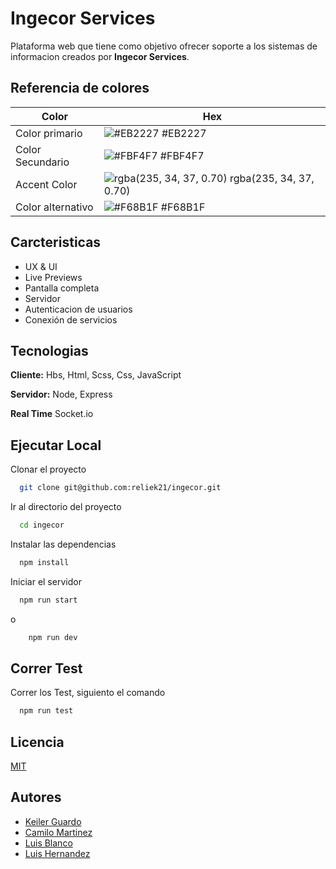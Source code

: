 # Ingecor Services

Plataforma web que tiene como objetivo ofrecer soporte a los sistemas de informacion creados por **Ingecor Services**.


## Referencia de colores

| Color             | Hex                                                                                              |
| ----------------- | ------------------------------------------------------------------------------------------------ |
| Color primario    | ![#EB2227](https://via.placeholder.com/10/0a192f?text=+) #EB2227                                 |
| Color Secundario  | ![#FBF4F7](https://via.placeholder.com/10/f8f8f8?text=+) #FBF4F7                                 |
| Accent Color      | ![rgba(235, 34, 37, 0.70)](https://via.placeholder.com/10/00b48a?text=+) rgba(235, 34, 37, 0.70) |
| Color alternativo | ![#F68B1F](https://via.placeholder.com/10/00b48a?text=+) #F68B1F                                 |


## Carcteristicas

- UX & UI
- Live Previews
- Pantalla completa
- Servidor
- Autenticacion de usuarios
- Conexión de servicios

  
## Tecnologias

**Cliente:** Hbs, Html, Scss, Css, JavaScript

**Servidor:** Node, Express

**Real Time** Socket.io

  
## Ejecutar Local

Clonar el proyecto

```bash
  git clone git@github.com:reliek21/ingecor.git
```

Ir al directorio del proyecto

```bash
  cd ingecor
```

Instalar las dependencias

```bash
  npm install
```

Iniciar el servidor

```bash
  npm run start
```
o

```bash
    npm run dev
```
  
## Correr Test

Correr los Test, siguiento el comando

```bash
  npm run test
```

  
## Licencia

[MIT](https://choosealicense.com/licenses/mit/)

  
## Autores

- [Keiler Guardo](https://www.github.com/reliek)
- [Camilo Martinez](https://www.github.com/Camo2021)
- [Luis Blanco](https://www.github.com/fer603)
- [Luis Hernandez](https://www.github.com/luishernandez)
  
